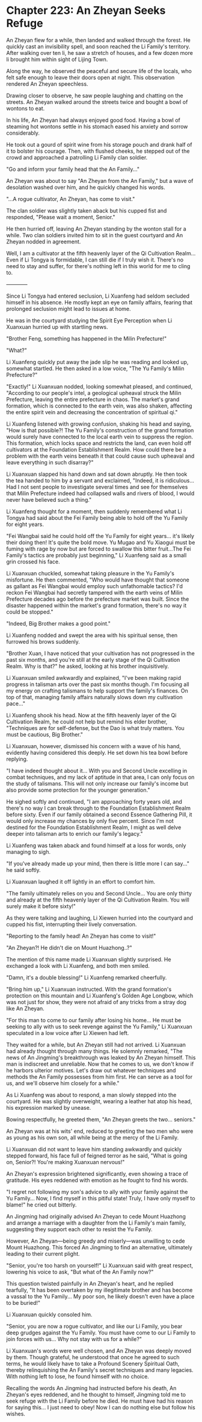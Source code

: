 # Chapter 223: An Zheyan Seeks Refuge

An Zheyan flew for a while, then landed and walked through the forest. He quickly cast an invisibility spell, and soon reached the Li Family's territory. After walking over ten li, he saw a stretch of houses, and a few dozen more li brought him within sight of Lijing Town.

Along the way, he observed the peaceful and secure life of the locals, who felt safe enough to leave their doors open at night. This observation rendered An Zheyan speechless.

Drawing closer to observe, he saw people laughing and chatting on the streets. An Zheyan walked around the streets twice and bought a bowl of wontons to eat.

In his life, An Zheyan had always enjoyed good food. Having a bowl of steaming hot wontons settle in his stomach eased his anxiety and sorrow considerably.

He took out a gourd of spirit wine from his storage pouch and drank half of it to bolster his courage. Then, with flushed cheeks, he stepped out of the crowd and approached a patrolling Li Family clan soldier.

"Go and inform your family head that the An Family..."

An Zheyan was about to say "An Zheyan from the An Family," but a wave of desolation washed over him, and he quickly changed his words.

"...A rogue cultivator, An Zheyan, has come to visit."

The clan soldier was slightly taken aback but his cupped fist and responded, "Please wait a moment, Senior."

He then hurried off, leaving An Zheyan standing by the wonton stall for a while. Two clan soldiers invited him to sit in the guest courtyard and An Zheyan nodded in agreement.

Well, I am a cultivator at the fifth heavenly layer of the Qi Cultivation Realm... Even if Li Tongya is formidable, I can still die if I truly wish it. There's no need to stay and suffer, for there's nothing left in this world for me to cling to.

————

Since Li Tongya had entered seclusion, Li Xuanfeng had seldom secluded himself in his absence. He mostly kept an eye on family affairs, fearing that prolonged seclusion might lead to issues at home.

He was in the courtyard studying the Spirit Eye Perception when Li Xuanxuan hurried up with startling news.

"Brother Feng, something has happened in the Milin Prefecture!"

"What?"

Li Xuanfeng quickly put away the jade slip he was reading and looked up, somewhat startled. He then asked in a low voice, "The Yu Family's Milin Prefecture?"

"Exactly!" Li Xuanxuan nodded, looking somewhat pleased, and continued, "According to our people's intel, a geological upheaval struck the Milin Prefecture, leaving the entire prefecture in chaos. The market's grand formation, which is connected to the earth vein, was also shaken, affecting the entire spirit vein and decreasing the concentration of spiritual qi."

Li Xuanfeng listened with growing confusion, shaking his head and saying, "How is that possible?! The Yu Family's construction of the grand formation would surely have connected to the local earth vein to suppress the region. This formation, which locks space and restricts the land, can even hold off cultivators at the Foundation Establishment Realm. How could there be a problem with the earth veins beneath it that could cause such upheaval and leave everything in such disarray?"

Li Xuanxuan slapped his hand down and sat down abruptly. He then took the tea handed to him by a servant and exclaimed, "Indeed, it is ridiculous... Had I not sent people to investigate several times and see for themselves that Milin Prefecture indeed had collapsed walls and rivers of blood, I would never have believed such a thing."

Li Xuanfeng thought for a moment, then suddenly remembered what Li Tongya had said about the Fei Family being able to hold off the Yu Family for eight years.

"Fei Wangbai said he could hold off the Yu Family for eight years... it's likely their doing then! It's quite the bold move. Yu Mugao and Yu Xiaogui must be fuming with rage by now but are forced to swallow this bitter fruit...The Fei Family's tactics are probably just beginning," Li Xuanfeng said as a small grin crossed his face.

Li Xuanxuan chuckled, somewhat taking pleasure in the Yu Family's misfortune. He then commented, "Who would have thought that someone as gallant as Fei Wangbai would employ such unfathomable tactics? I'd reckon Fei Wangbai had secretly tampered with the earth veins of Milin Prefecture decades ago before the prefecture market was built. Since the disaster happened within the market's grand formation, there's no way it could be stopped."

"Indeed, Big Brother makes a good point."

Li Xuanfeng nodded and swept the area with his spiritual sense, then furrowed his brows suddenly.

"Brother Xuan, I have noticed that your cultivation has not progressed in the past six months, and you're still at the early stage of the Qi Cultivation Realm. Why is that?" he asked, looking at his brother inquisitively.

Li Xuanxuan smiled awkwardly and explained, "I've been making rapid progress in talisman arts over the past six months though. I'm focusing all my energy on crafting talismans to help support the family's finances. On top of that, managing family affairs naturally slows down my cultivation pace..."

Li Xuanfeng shook his head. Now at the fifth heavenly layer of the Qi Cultivation Realm, he could not help but remind his elder brother, "Techniques are for self-defense, but the Dao is what truly matters. You must be cautious, Big Brother."

Li Xuanxuan, however, dismissed his concern with a wave of his hand, evidently having considered this deeply. He set down his tea bowl before replying.

"I have indeed thought about it... With you and Second Uncle excelling in combat techniques, and my lack of aptitude in that area, I can only focus on the study of talismans. This will not only increase our family's income but also provide some protection for the younger generation."

He sighed softly and continued, "I am approaching forty years old, and there's no way I can break through to the Foundation Establishment Realm before sixty. Even if our family obtained a second Essence Gathering Pill, it would only increase my chances by only five percent. Since I'm not destined for the Foundation Establishment Realm, I might as well delve deeper into talisman arts to enrich our family's legacy."

Li Xuanfeng was taken aback and found himself at a loss for words, only managing to sigh.

"If you've already made up your mind, then there is little more I can say..." he said softly.

Li Xuanxuan laughed it off lightly in an effort to comfort him.

"The family ultimately relies on you and Second Uncle... You are only thirty and already at the fifth heavenly layer of the Qi Cultivation Realm. You will surely make it before sixty!"

As they were talking and laughing, Li Xiewen hurried into the courtyard and cupped his fist, interrupting their lively conversation.

"Reporting to the family head! An Zheyan has come to visit!"

"An Zheyan?! He didn't die on Mount Huazhong..?"

The mention of this name made Li Xuanxuan slightly surprised. He exchanged a look with Li Xuanfeng, and both men smiled.

"Damn, it's a double blessing!" Li Xuanfeng remarked cheerfully.

"Bring him up," Li Xuanxuan instructed. With the grand formation's protection on this mountain and Li Xuanfeng's Golden Age Longbow, which was not just for show, they were not afraid of any tricks from a stray dog like An Zheyan.

"For this man to come to our family after losing his home... He must be seeking to ally with us to seek revenge against the Yu Family," Li Xuanxuan speculated in a low voice after Li Xiewen had left.

They waited for a while, but An Zheyan still had not arrived. Li Xuanxuan had already thought through many things. He solemnly remarked, "The news of An Jingming's breakthrough was leaked by An Zheyan himself. This man is indiscreet and unreliable. Now that he comes to us, we don't know if he harbors ulterior motives. Let's draw out whatever techniques and methods the An Family possesses from him first. He can serve as a tool for us, and we'll observe him closely for a while."

As Li Xuanfeng was about to respond, a man slowly stepped into the courtyard. He was slightly overweight, wearing a leather hat atop his head, his expression marked by unease.

Bowing respectfully, he greeted them, "An Zheyan greets the two... seniors."

An Zheyan was at his wits' end, reduced to greeting the two men who were as young as his own son, all while being at the mercy of the Li Family.

Li Xuanxuan did not want to leave him standing awkwardly and quickly stepped forward, his face full of feigned terror as he said, "What is going on, Senior?! You're making Xuanxuan nervous!"

An Zheyan's expression brightened significantly, even showing a trace of gratitude. His eyes reddened with emotion as he fought to find his words.

"I regret not following my son's advice to ally with your family against the Yu Family... Now, I find myself in this pitiful state! Truly, I have only myself to blame!" he cried out bitterly.

An Jingming had originally advised An Zheyan to cede Mount Huazhong and arrange a marriage with a daughter from the Li Family's main family, suggesting they support each other to resist the Yu Family.

However, An Zheyan—being greedy and miserly—was unwilling to cede Mount Huazhong. This forced An Jingming to find an alternative, ultimately leading to their current plight.

"Senior, you're too harsh on yourself!" Li Xuanxuan said with great respect, lowering his voice to ask, "But what of the An Family now?"

This question twisted painfully in An Zheyan's heart, and he replied tearfully, "It has been overtaken by my illegitimate brother and has become a vassal to the Yu Family... My poor son, he likely doesn't even have a place to be buried!"

Li Xuanxuan quickly consoled him.

"Senior, you are now a rogue cultivator, and like our Li Family, you bear deep grudges against the Yu Family. You must have come to our Li Family to join forces with us... Why not stay with us for a while?"

Li Xuanxuan's words were well chosen, and An Zheyan was deeply moved by them. Though grateful, he understood that once he agreed to such terms, he would likely have to take a Profound Scenery Spiritual Oath, thereby relinquishing the An Family's secret techniques and many legacies. With nothing left to lose, he found himself with no choice.

Recalling the words An Jingming had instructed before his death, An Zheyan's eyes reddened, and he thought to himself, Jingming told me to seek refuge with the Li Family before he died. He must have had his reason for saying this... I just need to obey! Now I can do nothing else but follow his wishes.
